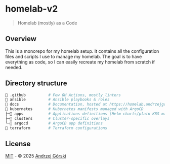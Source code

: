 # homelab-v2

> Homelab (mostly) as a Code

## Overview

This is a monorepo for my homelab setup. It contains all the configuration files and scripts I use to manage my homelab. The goal is to have everything as code, so I can easily recreate my homelab from scratch if needed.

## Directory structure

```sh
📁 .github          # Few GH Actions, mostly linters
📁 ansible          # Ansible playbooks & roles
📁 docs             # Documentation, hosted at https://homelab.andrzejgor.ski/
📁 kubernetes       # Kubernetes manifests managed with ArgoCD
├─📁 apps           # Applications definitions (Helm charts/plain K8S manifests)
├─📁 clusters       # Cluster-specific overlays
└─📁 argocd         # ArgoCD app definitions
📁 terraform        # Terraform configurations
```

## License

[MIT](LICENSE) - © 2025 [Andrzej Górski](https://andrzejgor.ski)
